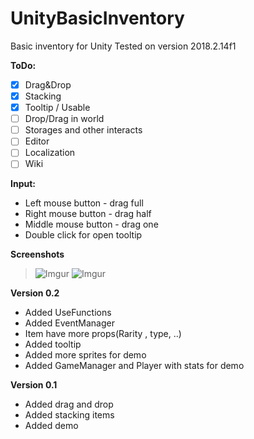# UnityBasicInventory
Basic inventory for Unity
Tested on version 2018.2.14f1

**ToDo:**
- [x] Drag&Drop
- [x] Stacking
- [x] Tooltip / Usable
- [ ] Drop/Drag in world
- [ ] Storages and other interacts
- [ ] Editor
- [ ] Localization
- [ ] Wiki

**Input:**
- Left mouse button - drag full
- Right mouse button - drag half
- Middle mouse button - drag one
- Double click for open tooltip

**Screenshots**

> ![Imgur](https://i.imgur.com/HIouhXX.png)
> ![Imgur](https://i.imgur.com/H6EhYwO.png)

**Version 0.2**
- Added UseFunctions
- Added EventManager
- Item have more props(Rarity , type, ..)
- Added tooltip
- Added more sprites for demo
- Added GameManager and Player with stats for demo

**Version 0.1**
- Added drag and drop
- Added stacking items
- Added demo
